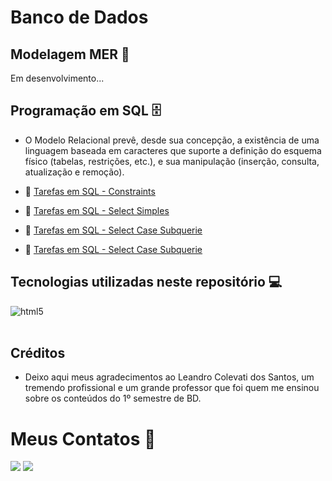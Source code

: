# **Banco de Dados**

## **Modelagem MER 🎨**

Em desenvolvimento...

## **Programação em SQL 🗄️**

- O Modelo Relacional prevê, desde sua concepção, a existência de
uma linguagem baseada em caracteres que suporte a definição do
esquema físico (tabelas, restrições, etc.), e sua manipulação (inserção,
consulta, atualização e remoção).

- 📌 [Tarefas em SQL - Constraints](https://github.com/KawanSerafim/Banco_De_Dados/tree/main/SQL/constraints)
- 📌 [Tarefas em SQL - Select Simples](https://github.com/KawanSerafim/Banco_De_Dados/tree/main/SQL/select_simples)
- 📌 [Tarefas em SQL - Select Case Subquerie](https://github.com/KawanSerafim/Banco_De_Dados/tree/main/SQL/select_case_subquerie)
- 📌 [Tarefas em SQL - Select Case Subquerie](https://github.com/KawanSerafim/Banco_De_Dados/tree/main/SQL/select_join)

## **Tecnologias utilizadas neste repositório 💻**
<div style="display: inline_block">
    <img align="center" alt="html5" src="https://img.shields.io/badge/Microsoft_SQL_Server-CC2927?style=for-the-badge&logo=microsoft-sql-server&logoColor=white" />
</div><br/>

## **Créditos**

- Deixo aqui meus agradecimentos ao Leandro Colevati dos Santos, um tremendo profissional e um grande professor que foi quem me ensinou sobre os conteúdos do 1º semestre de BD.

# **Meus Contatos** 📱

<div>
    <a href="https://www.linkedin.com/in/kawan-serafim/"><img src="https://img.shields.io/badge/LinkedIn-0077B5?style=for-the-badge&logo=linkedin&logoColor=white" target="_blank"></a>
    <a href="mailto:kawanserafimdesouza@gmail.com"><img src="https://img.shields.io/badge/Gmail-D14836?style=for-the-badge&logo=gmail&logoColor=white" target="_blank"></a>
</div><br/>
